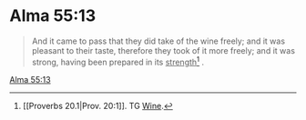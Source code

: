 # Alma 55:13

> And it came to pass that they did take of the wine freely; and it was pleasant to their taste, therefore they took of it more freely; and it was strong, having been prepared in its <u>strength</u>[^a] .

[Alma 55:13](https://www.churchofjesuschrist.org/study/scriptures/bofm/alma/55?lang=eng&id=p13#p13)


[^a]: [[Proverbs 20.1|Prov. 20:1]]. TG [Wine](https://www.churchofjesuschrist.org/study/scriptures/tg/wine?lang=eng).
